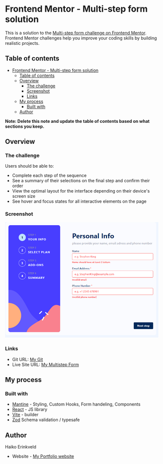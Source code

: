 # Frontend Mentor - Multi-step form solution

This is a solution to the [Multi-step form challenge on Frontend Mentor](https://www.frontendmentor.io/challenges/multistep-form-YVAnSdqQBJ). Frontend Mentor challenges help you improve your coding skills by building realistic projects.

## Table of contents

- [Frontend Mentor - Multi-step form solution](#frontend-mentor---multi-step-form-solution)
  - [Table of contents](#table-of-contents)
  - [Overview](#overview)
    - [The challenge](#the-challenge)
    - [Screenshot](#screenshot)
    - [Links](#links)
  - [My process](#my-process)
    - [Built with](#built-with)
  - [Author](#author)

**Note: Delete this note and update the table of contents based on what sections you keep.**

## Overview

### The challenge

Users should be able to:

- Complete each step of the sequence
- See a summary of their selections on the final step and confirm their order
- View the optimal layout for the interface depending on their device's screen size
- See hover and focus states for all interactive elements on the page

### Screenshot

![](./src/assets/FormPreview.png)

### Links

- Git URL: [My Git](https://github.com/Haiko-E/multistepform-frontendmentor)
- Live Site URL: [My Multistep Form](https://loquacious-axolotl-66c3dd.netlify.app/)

## My process

### Built with

- [Mantine](https://mantine.dev/) - Styling, Custom Hooks, Form handeling, Components
- [React](https://reactjs.org/) - JS library
- [Vite](https://styled-components.com/) - builder
- [Zod](https://zod.dev/) Schema validation / typesafe

## Author

Haiko Erinkveld

- Website - [My Portfolio website](https://www.haikoerinkveld.dev)
